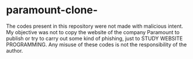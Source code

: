 # paramount-clone-
The codes present in this repository were not made with malicious intent. My objective was not to copy the website of the company Paramount to publish or try to carry out some kind of phishing, just to STUDY WEBSITE PROGRAMMING. Any misuse of these codes is not the responsibility of the author.
